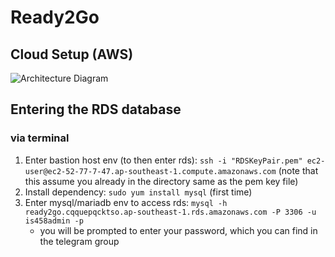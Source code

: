 # Ready2Go
<TBC description>

## Cloud Setup (AWS)
![Architecture Diagram](https://imgur.com/27ZCWMM)

## Entering the RDS database
### via terminal
1. Enter bastion host env (to then enter rds): `ssh -i "RDSKeyPair.pem" ec2-user@ec2-52-77-7-47.ap-southeast-1.compute.amazonaws.com` (note that this assume you already in the directory same as the pem key file)
2. Install dependency: `sudo yum install mysql` (first time)
3. Enter mysql/mariadb env to access rds: `mysql -h ready2go.cqquepqcktso.ap-southeast-1.rds.amazonaws.com -P 3306 -u is458admin -p`
    - you will be prompted to enter your password, which you can find in the telegram group

